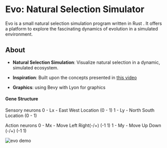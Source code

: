 
# Evo: Natural Selection Simulator

Evo is a small  natural selection simulation program written in Rust . It offers a platform to explore the fascinating dynamics of evolution in a simulated environment.

## About

- **Natural Selection Simulation**: Visualize natural selection in a dynamic, simulated ecosystem.

- **Inspiration**: Built upon the concepts presented in [this video](https://www.youtube.com/watch?v=N3tRFayqVtk&t=2575s)

- **Graphics**: using Bevy with Lyon for graphics

#### Gene Structure

Sensory neurons
0 - Lx - East West Location (0 - 1)
1 - Ly - North South Location (0 - 1)

Action neurons
0 - Mx - Move Left Right(-/+) (-1 1)
1 - My - Move Up Down (-/+) (-1 1)

![evo demo](demo.gif)
